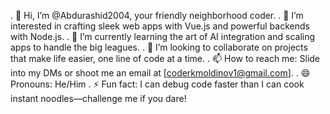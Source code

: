. 👋 Hi, I’m @Abdurashid2004, your friendly neighborhood coder.
. 👀 I’m interested in crafting sleek web apps with Vue.js and powerful backends with Node.js.
. 🌱 I’m currently learning the art of AI integration and scaling apps to handle the big leagues.
. 💞️ I’m looking to collaborate on projects that make life easier, one line of code at a time.
. 📫 How to reach me: Slide into my DMs or shoot me an email at [coderkmoldinov1@gmail.com].
. 😄 Pronouns: He/Him
. ⚡ Fun fact: I can debug code faster than I can cook instant noodles—challenge me if you dare!
